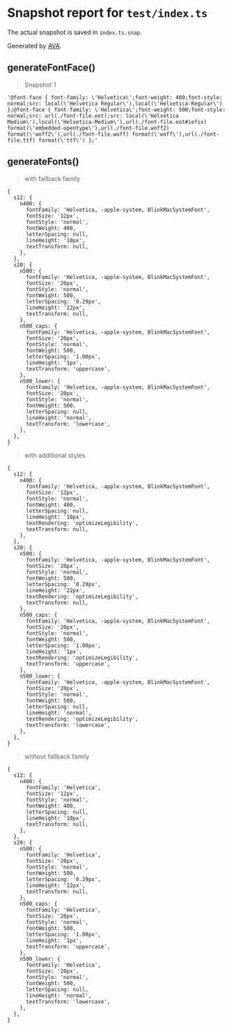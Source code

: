 # Snapshot report for `test/index.ts`

The actual snapshot is saved in `index.ts.snap`.

Generated by [AVA](https://ava.li).

## generateFontFace()

> Snapshot 1

    '@font-face { font-family: \'Helvetica\';font-weight: 400;font-style: normal;src: local(\'Helvetica Regular\'),local(\'Helvetica-Regular\') };@font-face { font-family: \'Helvetica\';font-weight: 500;font-style: normal;src: url(./font-file.eot);src: local(\'Helvetica Medium\'),local(\'Helvetica-Medium\'),url(./font-file.eot#iefix) format(\'embedded-opentype\'),url(./font-file.woff2) format(\'woff2\'),url(./font-file.woff) format(\'woff\'),url(./font-file.ttf) format(\'ttf\') };'

## generateFonts()

> with fallback family

    {
      s12: {
        n400: {
          fontFamily: 'Helvetica, -apple-system, BlinkMacSystemFont',
          fontSize: '12px',
          fontStyle: 'normal',
          fontWeight: 400,
          letterSpacing: null,
          lineHeight: '18px',
          textTransform: null,
        },
      },
      s20: {
        n500: {
          fontFamily: 'Helvetica, -apple-system, BlinkMacSystemFont',
          fontSize: '20px',
          fontStyle: 'normal',
          fontWeight: 500,
          letterSpacing: '0.29px',
          lineHeight: '22px',
          textTransform: null,
        },
        n500_caps: {
          fontFamily: 'Helvetica, -apple-system, BlinkMacSystemFont',
          fontSize: '20px',
          fontStyle: 'normal',
          fontWeight: 500,
          letterSpacing: '1.00px',
          lineHeight: '1px',
          textTransform: 'uppercase',
        },
        n500_lower: {
          fontFamily: 'Helvetica, -apple-system, BlinkMacSystemFont',
          fontSize: '20px',
          fontStyle: 'normal',
          fontWeight: 500,
          letterSpacing: null,
          lineHeight: 'normal',
          textTransform: 'lowercase',
        },
      },
    }

> with additional styles

    {
      s12: {
        n400: {
          fontFamily: 'Helvetica, -apple-system, BlinkMacSystemFont',
          fontSize: '12px',
          fontStyle: 'normal',
          fontWeight: 400,
          letterSpacing: null,
          lineHeight: '18px',
          textRendering: 'optimizeLegibility',
          textTransform: null,
        },
      },
      s20: {
        n500: {
          fontFamily: 'Helvetica, -apple-system, BlinkMacSystemFont',
          fontSize: '20px',
          fontStyle: 'normal',
          fontWeight: 500,
          letterSpacing: '0.29px',
          lineHeight: '22px',
          textRendering: 'optimizeLegibility',
          textTransform: null,
        },
        n500_caps: {
          fontFamily: 'Helvetica, -apple-system, BlinkMacSystemFont',
          fontSize: '20px',
          fontStyle: 'normal',
          fontWeight: 500,
          letterSpacing: '1.00px',
          lineHeight: '1px',
          textRendering: 'optimizeLegibility',
          textTransform: 'uppercase',
        },
        n500_lower: {
          fontFamily: 'Helvetica, -apple-system, BlinkMacSystemFont',
          fontSize: '20px',
          fontStyle: 'normal',
          fontWeight: 500,
          letterSpacing: null,
          lineHeight: 'normal',
          textRendering: 'optimizeLegibility',
          textTransform: 'lowercase',
        },
      },
    }

> without fallback family

    {
      s12: {
        n400: {
          fontFamily: 'Helvetica',
          fontSize: '12px',
          fontStyle: 'normal',
          fontWeight: 400,
          letterSpacing: null,
          lineHeight: '18px',
          textTransform: null,
        },
      },
      s20: {
        n500: {
          fontFamily: 'Helvetica',
          fontSize: '20px',
          fontStyle: 'normal',
          fontWeight: 500,
          letterSpacing: '0.29px',
          lineHeight: '22px',
          textTransform: null,
        },
        n500_caps: {
          fontFamily: 'Helvetica',
          fontSize: '20px',
          fontStyle: 'normal',
          fontWeight: 500,
          letterSpacing: '1.00px',
          lineHeight: '1px',
          textTransform: 'uppercase',
        },
        n500_lower: {
          fontFamily: 'Helvetica',
          fontSize: '20px',
          fontStyle: 'normal',
          fontWeight: 500,
          letterSpacing: null,
          lineHeight: 'normal',
          textTransform: 'lowercase',
        },
      },
    }
